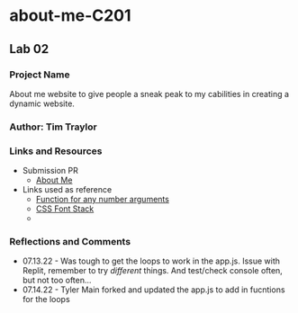 # about-me-C201

## Lab 02

### Project Name

About me website to give people a sneak peak to my cabilities in creating a dynamic website.

### Author: Tim Traylor

### Links and Resources

* Submission PR
  * [About Me](ttray310.github.io/about-me-c201/)
* Links used as reference
  * [Function for any number arguments](https://levelup.gitconnected.com/how-to-write-function-with-n-number-of-parameters-in-javascript-a916de1be7a2)
  * [CSS Font Stack](https://www.cssfontstack.com/)
  * 

### Reflections and Comments

* 07.13.22 - Was tough to get the loops to work in the app.js. Issue with Replit, remember to try *different* things. And test/check console often, but not too often...
* 07.14.22 - Tyler Main forked and updated the app.js to add in fucntions for the loops

<!-- ## Lab 03

### Links and Resources

### Reflections -->
